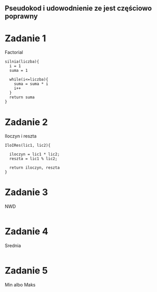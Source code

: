 ## Pseudokod i udowodnienie ze jest częściowo poprawny
# Zadanie 1
Factorial

```
silnia(liczba){
  i = 1
  suma = 1

  while(i<=liczba){
    suma = suma * i
    i++
  }
  return suma
}
```


# Zadanie 2
Iloczyn i reszta

```
IloIRes(lic1, lic2){
  
  iloczyn = lic1 * lic2;
  reszta = lic1 % lic2;

  return iloczyn, reszta
}
```


# Zadanie 3
NWD

```
```

# Zadanie 4
Srednia

```
```


# Zadanie 5
Min albo Maks

```
```
